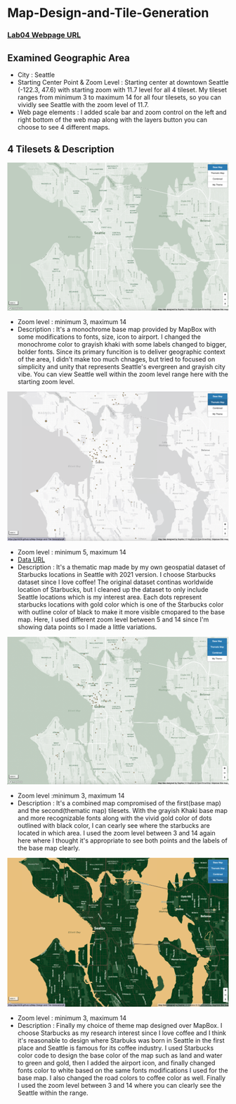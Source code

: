 # Map-Design-and-Tile-Generation

### [Lab04 Webpage URL](https://april429.github.io/Map-Design-and-Tile-Generation/)

## Examined Geographic Area
- City : Seattle
- Starting Center Point & Zoom Level : Starting center at downtown Seattle (-122.3, 47.6) with starting zoom with 11.7 level for all 4 tileset. My tileset ranges from minimum 3 to maximum 14 for all four tilesets, so you can vividly see Seattle with the zoom level of 11.7.
- Web page elements : I added scale bar and zoom control on the left and right bottom of the web map along with the layers button you can choose to see 4 different maps.

## 4 Tilesets & Description
![Base Map](img/base.png)
- Zoom level : minimum 3, maximum 14
- Description : It's a monochrome base map provided by MapBox with some modifications to fonts, size, icon to airport. I changed the monochrome color to grayish khaki with some labels changed to bigger, bolder fonts. Since its primary funcition is to deliver geographic context of the area, I didn't make too much chnages, but tried to focused on simplicity and unity that represents Seattle's evergreen and grayish city vibe. You can view Seattle well within the zoom level range here with the starting zoom level.

![Thematic Map](img/thematic.png)
- Zoom level : minimum 5, maximum 14
- [Data URL](https://www.kaggle.com/datasets/kukuroo3/starbucks-locations-worldwide-2021-version?resource=download)
- Description : It's a thematic map made by my own geospatial dataset of Starbucks locations in Seattle with 2021 version. I choose Starbucks dataset since I love coffee! The original dataset continas worldwide location of Starbucks, but I cleaned up the dataset to only include Seattle locations which is my interest area. Each dots represent starbucks locations with gold color which is one of the Starbucks color with outline color of black to make it more visible cmopared to the base map. Here, I used different zoom level between 5 and 14 since I'm showing data points so I made a little variations.

![Combined Map](img/combined.png)
- Zoom level :minimum 3, maximum 14
- Description : It's a combined map compromised of the first(base map) and the second(thematic map) tilesets. With the grayish Khaki base map and more recognizable fonts along with the vivid gold color of dots outlined with black color, I can cearly see where the starbucks are located in which area. I used the zoom level between 3 and 14 again here where I thought it's appropriate to see both points and the labels of the base map clearly.

![Starbucks Theme Map](img/myTheme.png)
- Zoom level : minimum 3, maximum 14
- Description : Finally my choice of theme map designed over MapBox. I choose Starbucks as my research interest since I love coffee and I think it's reasonable to design where Starbuks was born in Seattle in the first place and Seattle is famous for its coffee industry. I used Starbucks color code to design the base color of the map such as land and water to green and gold, then I added the airport icon, and finally changed fonts color to white based on the same fonts modifications I used for the base map. I also changed the road colors to coffee color as well. Finally I used the zoom level between 3 and 14 where you can clearly see the Seattle within the range.
